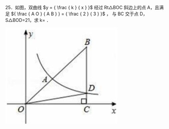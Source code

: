 25．如图，双曲线 $y = { \frac { k } { x } }$ 经过 Rt△BOC 斜边上的点 A，且满足 ${ \frac { A O } { A B } } = { \frac { 2 } { 3 } }$ ， 与 BC 交于点 D，S△BOD=21，求 k= ．

![](<../../qs_image_DB/专题1-4_一文搞定反比例函数7个模型，13类题型（解析版）_/b1a4f3189804dcc2fdfd02a863632d892f44735b4cb14969dfa2540dfea23330.jpg>)
